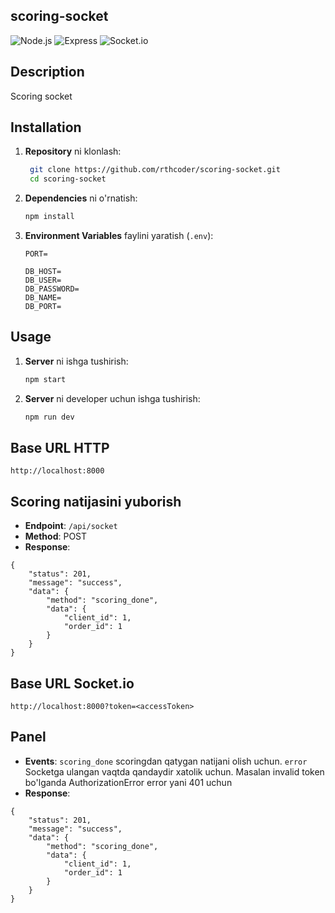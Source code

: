 ## scoring-socket

![Node.js](https://img.shields.io/badge/Node.js-339933?style=for-the-badge&logo=nodedotjs&logoColor=white)
![Express](https://img.shields.io/badge/Express-000000?style=for-the-badge&logo=express&logoColor=white)
![Socket.io](https://img.shields.io/badge/Socket.io-black?style=for-the-badge&logo=socket.io&logoColor=white)


## Description
Scoring socket

## Installation

1. **Repository** ni klonlash:
   ```sh
    git clone https://github.com/rthcoder/scoring-socket.git
    cd scoring-socket
    ```

2. **Dependencies** ni o'rnatish:

    ```sh
    npm install
    ```

3. **Environment Variables** faylini yaratish (`.env`):

    ```plaintext
    PORT=

    DB_HOST=
    DB_USER=
    DB_PASSWORD=
    DB_NAME=
    DB_PORT=
    ```

## Usage

1. **Server** ni ishga tushirish:

    ```sh
    npm start
    ```
2. **Server** ni developer uchun ishga tushirish:

    ```sh
    npm run dev
    ```


## Base URL HTTP
`http://localhost:8000`

## Scoring natijasini yuborish
- **Endpoint**: `/api/socket`
- **Method**: POST
- **Response**:
```
{
    "status": 201,
    "message": "success",
    "data": {
        "method": "scoring_done",
        "data": {
            "client_id": 1,
            "order_id": 1
        }
    }
}
```

## Base URL Socket.io
`http://localhost:8000?token=<accessToken>`

## Panel
- **Events**: `scoring_done` scoringdan qatygan natijani olish uchun. `error` Socketga ulangan vaqtda qandaydir xatolik uchun. Masalan invalid token bo'lganda AuthorizationError error yani 401 uchun
- **Response**:
```
{
    "status": 201,
    "message": "success",
    "data": {
        "method": "scoring_done",
        "data": {
            "client_id": 1,
            "order_id": 1
        }
    }
}
```


